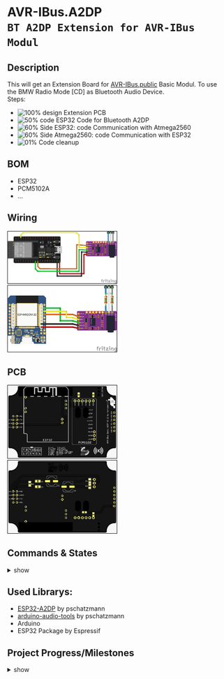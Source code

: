 # AVR-IBus.A2DP<br>`BT A2DP Extension for AVR-IBus Modul`
## Description
This will get an Extension Board for [AVR-IBus.public](https://github.com/harryberlin/AVR-IBus.public) Basic Modul.
To use the BMW Radio Mode [CD] as Bluetooth Audio Device.
<br>Steps:
- ![100%](https://progress-bar.dev/100) design Extension PCB 
- ![50%](https://progress-bar.dev/50) code ESP32 Code for Bluetooth A2DP
- ![60%](https://progress-bar.dev/60) Side ESP32: code Communication with Atmega2560
- ![60%](https://progress-bar.dev/60) Side Atmega2560: code Communication with ESP32
- ![01%](https://progress-bar.dev/01) Code cleanup

## BOM
- ESP32
- PCM5102A
- ...

## Wiring
<img src="docs/connection_schema.png"  border="1" width="250"> <img src="docs/connection_schema_new.png"  border="1" width="250">

## PCB
<img src="docs/pcb_top.jpg"  border="1" width="250"> <img src="docs/pcb_btm.jpg"  border="1" width="250">

## Commands & States
<details>
	<summary>show</summary>
	
| Command    | Description                 |
| ---------- | --------------------------- |
| `CQ`       | Connection state Request    |
| `CP`       | Confirm Paring Pin          |
|            |                             |
| `MQ`       | Music state Request         |
| `MS`       | Music Stop                  |
| `MH`       | Music Pause                 |
| `MM`       | Music Play                  |
| `MP`       | Music Previous Track        |
| `MR`       | Music Fast Rewind           |
| `MF`       | Music Fast Forward          |
| `MN`       | Music Next Track            |
| `MQ`       | Music sate request          |
| `MQ`       | Music sate request          |
|            |                             |
| `TQ`       | Track Meta Data Request     |
|            |                             |
| `VU`       | BT Device Volume UP         |
| `VD`       | BT Device Volume DOWN       |
|            |                             |
| `EQ`       | 3Band EQ Requests           |
| `EU`       | Gain all Bands Up           |
| `ED`       | Gain all Bands Down         |
| `EB+`      | Gain Bass Up                |
| `EB-`      | Gain Bass Down              |
| `EM+`      | Gain Mid Up                 |
| `EM-`      | Gain Mid Down               |
| `ET+`      | Gain Treble Up              |
| `ET-`      | Gain Treble Down            |
| `EN`       | Gain Reset all Bands to 1.0 |
|            |                             |
| `SR`       | Settings Reseet             |
| `SN:MyName`| Set BT Device Name to `MyName`|

| States     | Description                 |
| ---------- | --------------------------- |
| `C0`       | Disconnected                |
| `C1`       | Connecting                  |
| `C2`       | Connected                   |
| `CA`       | Returns connected Sender<br>MAC-Address<br>`example CA:11:22:33:44:55:66`|
|            |                             |
| `M0`       | Music is stopped  or paused |
| `M1`       | Music is playing            |
| `M2`       | Music skips back or prev Track |
| `M3`       | Music fast rewind Track     |
| `M4`       | Music fast forward Track    |
| `M5`       | Music skips next Track      |
|            |                             |
| `TA`       | Track Artist                |
| `TT`       | Track Title                 |
| `TL`       | Track Album                 |
| `TP`       | Track Position (in seconds) |
| `TA`       | Track Length (in seconds)   |
|            |                             |
| `EL`       | Gain Bass Level<br>`example EL:1.1`|
| `EM`       | Gain Mid Level<br>`example EM:1.1`|
| `EH`       | Gain Treble Level<br>`example EH:1.1`|


</details>


## Used Librarys:
- [ESP32-A2DP](https://github.com/pschatzmann/ESP32-A2DP) by pschatzmann
- [arduino-audio-tools](https://github.com/pschatzmann/arduino-audio-tools) by pschatzmann
- Arduino
- ESP32 Package by Espressif

## Project Progress/Milestones
<details>
<summary>show</summary>
<img src="docs/01_1st_tests.jpeg"  border="1" width="250"><br>
<img src="docs/02_1st_tests.jpeg"  border="1" width="250">
</details>
